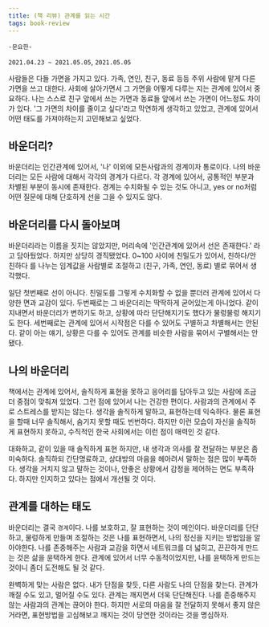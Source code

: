```yaml
---
title: (책 리뷰) 관계를 읽는 시간 
tags: book-review
---
```


`-문요한-`

`2021.04.23 ~ 2021.05.05`, `2021.05.05`

 사람들은 다들 가면을 가지고 있다. 가족, 연인, 친구, 동료 등등 주위 사람에 맡게 다른 가면을 쓰고 대한다. 사회에 살아가면서 그 가면을 어떻게 다루는 지는 관계에 있어서 중요하다. 나는 스스로 친구 앞에서 쓰는 가면과 동료들 앞에서 쓰는 가면이 어느정도 차이가 있다. '그 가면의 차이를 줄이고 싶다'라고 막연하게 생각하고 있었고, 관계에 있어서 어떤 태도를 가져야하는지 고민해보고 싶었다.

<!--more--> 

## 바운더리?

 바운더리는 인간관계에 있어서, '나' 이외에 모든사람과의 경계이자 통로이다. 나의 바운더리는 모든 사람에 대해서 각각의 경계가 다르다. 각 경계에 있어서, 공통적인 부분과 차별된 부분이 동시에 존재한다. 경계는 수치화될 수 있는 것도 아니고, yes or no처럼 어떤 질문에 대해 단호하게 선을 그을 수 있지도 않다. 

## 바운더리를 다시 돌아보며 

 바운더리라는 이름을 짓지는 않았지만, 머리속에 '인간관계에 있어서 선은 존재한다.' 라고 담아뒀었다. 하지만 상당히 경직됐었다. 0~100 사이에 친밀도가 있어서, 친하다/안친하다 를 나누는 임계값을 사람별로 조절하고 (친구, 가족, 연인, 동료) 별로 묶어서 생각했다.  

 일단 첫번째로 선이 아니다. 친밀도를 그렇게 수치화할 수 없을 뿐더러 관계에 있어서 다양한 면과 교감이 있다. 두번째로는 그 바운더리는 딱딱하게 굳어있는게 아니었다. 같이 지내면서 바운더리가 변하기도 하고, 상황에 따라 단단해지기도 했다가 물렁물렁 해지기도 한다. 세번째로는 관계에 있어서 시작점은 다를 수 있어도 구별하고 차별해서는 안된다. 같이 아는 얘기, 상황은 다를 수 있어도 관계를 비슷한 사람을 묶어서 구별해서는 안됐다.

## 나의 바운더리

 책에서는 관계에 있어서, 솔직하게 표현을 못하고 응어리를 담아두고 있는 사람에 조금 더 중점이 맞춰져 있었다. 그런 점에 있어서 나는 건강한 편이다. 사람과의 관계에서 주로 스트레스를 받지는 않는다. 생각을 솔직하게 말하고, 표현하는데 익숙하다. 물론 표현을 할때 너무 솔직해서, 숨기지 못할 때도 빈번하다. 하지만 이런 모습이 자신을 솔직하게 표현하지 못하고, 수직적인 한국 사회에서는 이런 점이 매력인 것 같다. 

 대화하고, 같이 있을 때 솔직하게 표현 하지만, 내 생각과 의사를 잘 전달하는 부분은 좀 미숙하다. 솔직하되 간단명료하고, 상대방의 마음을 헤아려서 말하는 점은 많이 부족하다. 생각을 거치지 않고 말하는 것이나, 안좋은 상황에서 감정을 제어하는 면도 부족하다. 하지만 인지하고 있다는 점에서 개선될 것 이다. 

## 관계를 대하는 태도 

 바운더리는 결국 `경계`이다. 나를 보호하고, 잘 표현하는 것이 메인이다. 바운더리를 단단하고, 물렁하게 만들며 조절하는 것은 나를 표현하면서, 나의 정신을 지키는 방법임을 알아야한다. 나를 존중해주는 사람과 교감을 하면서 네트워크를 더 넓히고, 끈끈하게 만드는 것은 삶을 윤택하게 한다. 관계에 있어서 너무 수동적이었지만, 나를 윤택하게 만드는 것이니 좀더 도전해도 될 것 같다.

 완벽하게 맞는 사람은 없다. 내가 단점을 찾듯, 다른 사람도 나의 단점을 찾는다. 관계가 깨질 수도 있고, 멀어질 수도 있다. 관계는 깨지면서 더욱 단단해진다. 나를 존중해주지 않는 사람과의 관계는 끊어야 한다. 하지만 서로의 마음을 잘 전달하지 못해서 좋지 않은 거라면, 표현방법을 고심해보고 깨지는 것이 당연한 것이라는 것을 명심하자.
